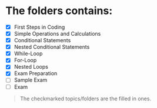 # The folders contains:

- [x] First Steps in Coding
- [x] Simple Operations and Calculations
- [x] Conditional Statements
- [x] Nested Conditional Statements
- [x] While-Loop
- [x] For-Loop
- [x] Nested Loops
- [x] Exam Preparation
- [ ] Sample Exam
- [ ] Exam

> The checkmarked topics/folders are the filled in ones.
